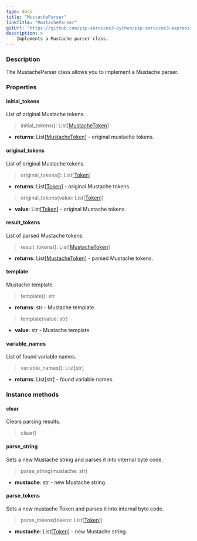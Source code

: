 ```yaml
---
type: docs
title: "MustacheParser"
linkTitle: "MustacheParser"
gitUrl: "https://github.com/pip-services3-python/pip-services3-expressions-python"
description: > 
    Implements a Mustache parser class.
---
```


### Description

The MustacheParser class allows you to implement a Mustache parser.


### Properties

#### initial_tokens
List of original Mustache tokens.

> initial_tokens(): List[[MustacheToken](../mustache_token)]

- **returns**: List[[MustacheToken](../mustache_token)] - original mustache tokens.

#### original_tokens
List of original Mustache tokens.

> original_tokens(): List[[Token](../../../tokenizers/token)]

- **returns**: List[[Token](../../../tokenizers/token)] - original Mustache tokens.

> original_tokens(value: List[[Token](../../../tokenizers/token)])

- **value**: List[[Token](../../../tokenizers/token)] - original Mustache tokens.

#### result_tokens
List of parsed Mustache tokens.

> result_tokens(): List[[MustacheToken](../mustache_token)]

- **returns**: List[[MustacheToken](../mustache_token)] - parsed Mustache tokens.

#### template
Mustache template.

> template(): str

- **returns**: str - Mustache template.


> template(value: str)

- **value**: str - Mustache template.


#### variable_names
List of found variable names.

> variable_names(): List[str]

- **returns**: List[str] - found variable names.

### Instance methods

#### clear
Clears parsing results.

> clear()

#### parse_string
Sets a new Mustache string and parses it into internal byte code.

> parse_string(mustache: str)

- **mustache**: str - new Mustache string.

#### parse_tokens
Sets a new mustache Token and parses it into internal byte code.

> parse_tokens(tokens: List[[Token](../../../tokenizers/token)])

- **mustache**: List[[Token](../../../tokenizers/token)] - new Mustache string.